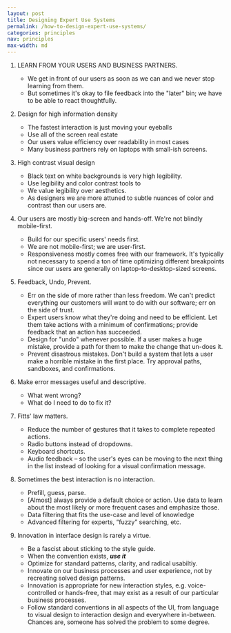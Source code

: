 ```yaml
---
layout: post
title: Designing Expert Use Systems
permalink: /how-to-design-expert-use-systems/
categories: principles
nav: principles
max-width: md
---
```


1. LEARN FROM YOUR USERS AND BUSINESS PARTNERS.
    * We get in front of our users as soon as we can and we never stop learning from them.
    * But sometimes it's okay to file feedback into the "later" bin; we have to be able to react thoughtfully.

1. Design for high information density
    * The fastest interaction is just moving your eyeballs
	* Use all of the screen real estate
    * Our users value efficiency over readability in most cases
    * Many business partners rely on laptops with small-ish screens.

1. High contrast visual design
	* Black text on white backgrounds is very high legibility.
	* Use legibility and color contrast tools to
    * We value legibility over aesthetics.
    * As designers we are more attuned to subtle nuances of color and contrast than our users are.

1. Our users are mostly big-screen and hands-off. We're not blindly mobile-first.
    * Build for our specific users' needs first.
    * We are not mobile-first; we are user-first.
    * Responsiveness mostly comes free with our framework. It's typically not necessary to spend a ton of time optimizing different breakpoints since our users are generally on laptop-to-desktop-sized screens.

1. Feedback, Undo, Prevent.
	* Err on the side of more rather than less freedom. We can't predict everything our customers will want to do with our software; err on the side of trust.
	* Expert users know what they're doing and need to be efficient. Let them take actions with a minimum of confirmations; provide feedback that an action has succeeded.
	* Design for "undo" whenever possible. If a user makes a huge mistake, provide a path for them to make the change that un-does it.
	* Prevent disastrous mistakes. Don't build a system that lets a user make a horrible mistake in the first place. Try approval paths, sandboxes, and confirmations.

1. Make error messages useful and descriptive.
	* What went wrong?
	* What do I need to do to fix it?

1. Fitts' law matters.
	* Reduce the number of gestures that it takes to complete repeated actions.
	* Radio buttons instead of dropdowns.
	* Keyboard shortcuts.
	* Audio feedback – so the user's eyes can be moving to the next thing in the list instead of looking for a visual confirmation message.


1. Sometimes the best interaction is no interaction.
	* Prefill, guess, parse.
	* [Almost] always provide a default choice or action. Use data to learn about the most likely or more frequent cases and emphasize those.
	* Data filtering that fits the use-case and level of knowledge
    * Advanced filtering for experts, “fuzzy” searching, etc.


1. Innovation in interface design is rarely a virtue.
	* Be a fascist about sticking to the style guide.
    * When the convention exists, ***use it***
	* Optimize for standard patterns, clarity, and radical usabiltiy.
	* Innovate on our business processes and user experience, not by recreating solved design patterns.
	* Innovation is appropriate for new interaction styles, e.g. voice-controlled or hands-free, that may exist as a result of our particular business processes.
	* Follow standard conventions in all aspects of the UI, from language to visual design to interaction design and everywhere in-between. Chances are, someone has solved the problem to some degree.
